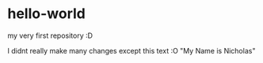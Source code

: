 # hello-world
my very first repository :D 

I didnt really make many changes except this text :O
"My Name is Nicholas"
